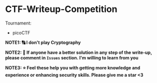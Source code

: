 # CTF-Writeup-Competition

Tournament: 

- picoCTF

**NOTE1: 🔠 I don't play Cryptography**

**NOTE2: 🚩 If anyone have a better solution in any step of the write-up, please comment in `Issues` section. I'm willing to learn from you**

**NOTE3: ⭐ Feel these help you with getting more knowledge and experience or enhancing security skills. Please give me a star <3**
